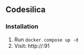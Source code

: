 ## Codesilica

### Installation
1. Run `docker compose up -d`
2. Visit: http://<machines-ip-address>:91